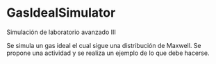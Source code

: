 # GasIdealSimulator

Simulación de laboratorio avanzado III

Se simula un gas ideal el cual sigue una distribución de Maxwell. Se propone una actividad y se realiza un ejemplo de lo que debe hacerse.
